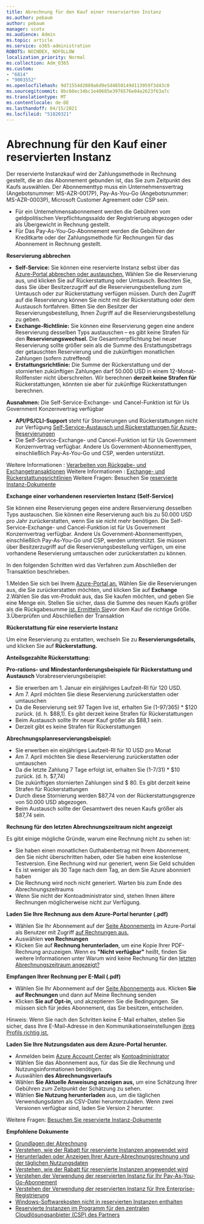 ```yaml
---
title: Abrechnung für den Kauf einer reservierten Instanz
ms.author: pebaum
author: pebaum
manager: scotv
ms.audience: Admin
ms.topic: article
ms.service: o365-administration
ROBOTS: NOINDEX, NOFOLLOW
localization_priority: Normal
ms.collection: Adm_O365
ms.custom:
- "6814"
- "9003552"
ms.openlocfilehash: 9d71554d2089a6d9e5d4850149d113959f3d43c0
ms.sourcegitcommit: 8bc60ec34bc1e40685e3976576e04a2623f63a7c
ms.translationtype: MT
ms.contentlocale: de-DE
ms.lasthandoff: 04/15/2021
ms.locfileid: "51820321"
---
```

# <a name="billing-for-reserved-instance-purchase"></a>Abrechnung für den Kauf einer reservierten Instanz

Der reservierte Instanzkauf wird der Zahlungsmethode in Rechnung gestellt, die an das Abonnement gebunden ist, das Sie zum Zeitpunkt des Kaufs auswählen. Der Abonnementtyp muss ein Unternehmensvertrag (Angebotsnummer: MS-AZR-0017P), Pay-As-You-Go (Angebotsnummer: MS-AZR-0003P), Microsoft Customer Agreement oder CSP sein.

- Für ein Unternehmensabonnement werden die Gebühren vom geldpolitischen Verpflichtungssaldo der Registrierung abgezogen oder als Übergewicht in Rechnung gestellt.
- Für Das Pay-As-You-Go-Abonnement werden die Gebühren der Kreditkarte oder der Zahlungsmethode für Rechnungen für das Abonnement in Rechnung gestellt.

**Reservierung abbrechen**

- **Self-Service:** Sie können eine reservierte Instanz selbst über das [Azure-Portal abbrechen oder austauschen.](https://portal.azure.com/#blade/Microsoft_Azure_Reservations/ReservationsBrowseBlade) Wählen Sie die Reservierung aus, und klicken Sie auf Rückerstattung oder Umtausch. Beachten Sie, dass Sie über Besitzerzugriff auf die Reservierungsbestellung zum Umtausch oder zur Rückerstattung verfügen müssen. Durch den Zugriff auf die Reservierung können Sie nicht mit der Rückerstattung oder dem Austausch fortfahren. Bitten Sie den Besitzer der Reservierungsbestellung, Ihnen Zugriff auf die Reservierungsbestellung zu geben.
- **Exchange-Richtlinie:** Sie können eine Reservierung gegen eine andere Reservierung desselben Typs austauschen – es gibt keine Strafen für den **Reservierungswechsel.** Die Gesamtverpflichtung bei neuer Reservierung sollte größer sein als die Summe des Erstattungsbetrags der getauschten Reservierung und die zukünftigen monatlichen Zahlungen (sofern zutreffend)
- **Erstattungsrichtlinie:** Die Summe der Rückerstattung und der stornierten zukünftigen Zahlungen darf 50.000 USD in einem 12-Monat-Rollfenster nicht überschreiten. Wir berechnen **derzeit keine Strafen für** Rückerstattungen, könnten sie aber für zukünftige Rückerstattungen berechnen.

**Ausnahmen:** Die Self-Service-Exchange- und Cancel-Funktion ist für Us Government Konzernvertrag verfügbar

- **API/PS/CLI-Support** steht für Stornierungen und Rückerstattungen nicht zur Verfügung [Self-Service-Austausch und Rückerstattungen für Azure-Reservierungen](https://docs.microsoft.com/azure/cost-management-billing/reservations/exchange-and-refund-azure-reservations?WT.mc_id=Portal-Microsoft_Azure_Support)
- Die Self-Service-Exchange- und Cancel-Funktion ist für Us Government Konzernvertrag verfügbar. Andere Us Government-Abonnementtypen, einschließlich Pay-As-You-Go und CSP, werden unterstützt.

Weitere Informationen : [Verarbeiten von Rückgabe- und Exchangetransaktionen](https://docs.microsoft.com/azure/billing/billing-azure-reservations-self-service-exchange-and-refund?WT.mc_id=Portal-Microsoft_Azure_Support#how-return-and-exchange-transactions-are-processed) Weitere Informationen : [Exchange- und Rückerstattungsrichtlinien](https://docs.microsoft.com/azure/billing/billing-azure-reservations-self-service-exchange-and-refund?WT.mc_id=Portal-Microsoft_Azure_Support#exchange-policies) Weitere Fragen: Besuchen Sie [reservierte Instanz-Dokumente](https://docs.microsoft.com/azure/billing/billing-save-compute-costs-reservations?WT.mc_id=Portal-Microsoft_Azure_Support)

**Exchange einer vorhandenen reservierten Instanz (Self-Service)**

Sie können eine Reservierung gegen eine andere Reservierung desselben Typs austauschen. Sie können eine Reservierung auch bis zu 50.000 USD pro Jahr zurückerstatten, wenn Sie sie nicht mehr benötigen. Die Self-Service-Exchange- und Cancel-Funktion ist für Us Government Konzernvertrag verfügbar. Andere Us Government-Abonnementtypen, einschließlich Pay-As-You-Go und CSP, werden unterstützt. Sie müssen über Besitzerzugriff auf die Reservierungsbestellung verfügen, um eine vorhandene Reservierung umtauschen oder zurückerstatten zu können.

In den folgenden Schritten wird das Verfahren zum Abschließen der Transaktion beschrieben.

1.Melden Sie sich bei Ihrem [Azure-Portal an.](https://portal.azure.com/#blade/Microsoft_Azure_Reservations/ReservationsBrowseBlade) Wählen Sie die Reservierungen aus, die Sie zurückerstatten möchten, und klicken Sie auf **Exchange** 2.Wählen Sie das vm-Produkt aus, das Sie kaufen möchten, und geben Sie eine Menge ein. Stellen Sie sicher, dass die Summe des neuen Kaufs größer als die Rückgabesumme [ist. Ermitteln Sie](https://docs.microsoft.com/azure/virtual-machines/windows/prepay-reserved-vm-instances?WT.mc_id=Portal-Microsoft_Azure_Support#determine-the-right-vm-size-before-you-buy)vor dem Kauf die richtige Größe.
3.Überprüfen und Abschließen der Transaktion

**Rückerstattung für eine reservierte Instanz**

Um eine Reservierung zu erstatten, wechseln Sie zu **Reservierungsdetails,** und klicken Sie auf **Rückerstattung.**

**Anteilsgezahlte Rückerstattung:**

**Pro-rations- und Mindestanforderungsbeispiele für Rückerstattung und Austausch** Vorabreservierungsbeispiel:

- Sie erwerben am 1. Januar ein einjähriges Laufzeit-RI für 120 USD.
- Am 7. April möchten Sie diese Reservierung zurückerstatten oder umtauschen
- Da die Reservierung seit 97 Tagen live ist, erhalten Sie (1-97/365) * $120 zurück. (d. h. $88,1). Es gibt derzeit keine Strafen für Rückerstattungen
- Beim Austausch sollte Ihr neuer Kauf größer als $88,1 sein.
- Derzeit gibt es keine Strafen für Rückerstattungen

**Abrechnungsplanreservierungsbeispiel:**

- Sie erwerben ein einjähriges Laufzeit-RI für 10 USD pro Monat
- Am 7. April möchten Sie diese Reservierung zurückerstatten oder umtauschen
- Da die letzte Zahlung 7 Tage erfolgt ist, erhalten Sie (1-7/31) * $10 zurück. (d. h. $7,74)
- Die zukünftigen stornierten Zahlungen sind $ 80. Es gibt derzeit keine Strafen für Rückerstattungen
- Durch diese Stornierung werden $87,74 von der Rückerstattungsgrenze von 50.000 USD abgezogen.
- Beim Austausch sollte der Gesamtwert des neuen Kaufs größer als $87,74 sein.

**Rechnung für den letzten Abrechnungszeitraum nicht angezeigt**

Es gibt einige mögliche Gründe, warum eine Rechnung nicht zu sehen ist:

- Sie haben einen monatlichen Guthabenbetrag mit Ihrem Abonnement, den Sie nicht überschritten haben, oder Sie haben eine kostenlose Testversion. Eine Rechnung wird nur generiert, wenn Sie Geld schulden
- Es ist weniger als 30 Tage nach dem Tag, an dem Sie Azure abonniert haben
- Die Rechnung wird noch nicht generiert. Warten bis zum Ende des Abrechnungszeitraums
- Wenn Sie nicht der Kontoadministrator sind, stehen Ihnen ältere Rechnungen möglicherweise nicht zur Verfügung.

**Laden Sie Ihre Rechnung aus dem Azure-Portal herunter (.pdf)**

- Wählen Sie Ihr Abonnement auf der [Seite Abonnements](https://portal.azure.com/#blade/Microsoft_Azure_Billing/SubscriptionsBlade) im Azure-Portal als Benutzer mit Zugriff [auf Rechnungen aus.](https://docs.microsoft.com/azure/billing/billing-manage-access?WT.mc_id=Portal-Microsoft_Azure_Support)
- Auswählen **von Rechnungen**
- Klicken Sie auf **Rechnung herunterladen**, um eine Kopie Ihrer PDF-Rechnung anzuzeigen. Wenn es **"Nicht verfügbar"** heißt, finden Sie weitere Informationen unter Warum wird keine Rechnung für den [letzten Abrechnungszeitraum angezeigt?](https://docs.microsoft.com/azure/billing/billing-download-azure-invoice-daily-usage-date?WT.mc_id=Portal-Microsoft_Azure_Support#noinvoice)

**Empfangen Ihrer Rechnung per E-Mail (.pdf)**

- Wählen Sie Ihr Abonnement auf der [Seite Abonnements](https://portal.azure.com/#blade/Microsoft_Azure_Billing/SubscriptionsBlade) aus. Klicken **Sie auf Rechnungen** und dann auf Meine Rechnung senden
- Klicken **Sie auf Opt-in,** und akzeptieren Sie die Bedingungen. Sie müssen sich für jedes Abonnement, das Sie besitzen, entscheiden.

Hinweis: Wenn Sie nach den Schritten keine E-Mail erhalten, stellen Sie sicher, dass Ihre E-Mail-Adresse in den Kommunikationseinstellungen [ihres Profils richtig ist.](https://account.windowsazure.com/profile)

**Laden Sie Ihre Nutzungsdaten aus dem Azure-Portal herunter.**

- Anmelden beim [Azure Account Center](https://account.windowsazure.com/Subscriptions) als [Kontoadministrator](https://docs.microsoft.com/azure/billing/billing-subscription-transfer?WT.mc_id=Portal-Microsoft_Azure_Support#whoisaa)
- Wählen Sie das Abonnement aus, für das Sie die Rechnung und Nutzungsinformationen benötigen.
- Auswählen **des Abrechnungsverlaufs**
- Wählen **Sie Aktuelle Anweisung anzeigen aus,** um eine Schätzung Ihrer Gebühren zum Zeitpunkt der Schätzung zu sehen.
- Wählen **Sie Nutzung herunterladen** aus, um die täglichen Verwendungsdaten als CSV-Datei herunterzuladen. Wenn zwei Versionen verfügbar sind, laden Sie Version 2 herunter.

Weitere Fragen: [Besuchen Sie reservierte Instanz-Dokumente](https://docs.microsoft.com/azure/billing/billing-save-compute-costs-reservations?WT.mc_id=Portal-Microsoft_Azure_Support)

**Empfohlene Dokumente**

- [Grundlagen der Abrechnung](https://docs.microsoft.com/partner-center/billing-basics/?WT.mc_id=Portal-Microsoft_Azure_Support)
- [Verstehen, wie der Rabatt für reservierte Instanzen angewendet wird](https://docs.microsoft.com/azure/billing/billing-understand-vm-reservation-charges/?WT.mc_id=Portal-Microsoft_Azure_Support)
- [Herunterladen oder Anzeigen Ihrer Azure-Abrechnungsrechnung und der täglichen Nutzungsdaten](https://docs.microsoft.com/azure/billing/billing-download-azure-invoice-daily-usage-date?WT.mc_id=Portal-Microsoft_Azure_Support)
- [Verstehen, wie der Rabatt für reservierte Instanzen angewendet wird](https://docs.microsoft.com/azure/billing/billing-understand-vm-reservation-charges/?WT.mc_id=Portal-Microsoft_Azure_Support)
- [Verstehen der Verwendung der reservierten Instanz für Ihr Pay-As-You-Go-Abonnement](https://docs.microsoft.com/azure/billing/billing-understand-reserved-instance-usage/?WT.mc_id=Portal-Microsoft_Azure_Support)
- [Verstehen der Verwendung der reservierten Instanz für Ihre Enterprise-Registrierung](https://docs.microsoft.com/azure/billing/billing-understand-reserved-instance-usage-ea/?WT.mc_id=Portal-Microsoft_Azure_Support)
- [Windows-Softwarekosten nicht in reservierten Instanzen enthalten](https://docs.microsoft.com/azure/billing/billing-reserved-instance-windows-software-costs/?WT.mc_id=Portal-Microsoft_Azure_Support)
- [Reservierte Instanzen im Programm für den zentralen Cloudlösungsanbieter (CSP) des Partners](https://docs.microsoft.com/partner-center/azure-reservations/?WT.mc_id=Portal-Microsoft_Azure_Support)